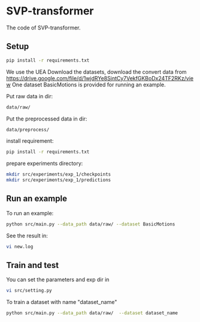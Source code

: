 # SVP-transformer
The code of SVP-transformer.
## Setup
```bash
pip install -r requirements.txt
```


We use the UEA Download the datasets, download the convert data from https://drive.google.com/file/d/1wjdRYe8SjntCy7VekfGKBoDx24TF2RKz/view
One dataset BasicMotions is provided for running an example.

Put raw data in dir:
```bash
data/raw/
```
Put the preprocessed data in dir:
```bash
data/preprocess/
```

install requirement:
```bash
pip install -r requirements.txt
```

prepare experiments directory:
```bash
mkdir src/experiments/exp_1/checkpoints
mkdir src/experiments/exp_1/predictions
```


## Run an example
To run an example:
```bash
python src/main.py --data_path data/raw/ --dataset BasicMotions
```
See the result in:
```bash
vi new.log
```
## Train and test
You can set the parameters and exp dir in
```bash
vi src/setting.py
```

To train a dataset with name "dataset_name"
```bash
python src/main.py --data_path data/raw/  --dataset dataset_name
```


